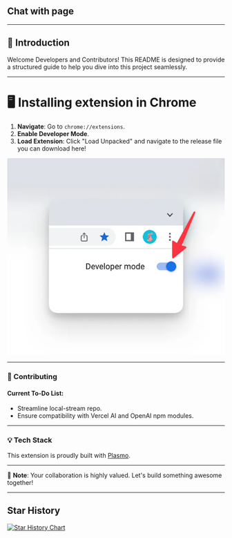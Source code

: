 ## Chat with page

---

## 🌟 Introduction
Welcome Developers and Contributors! This README is designed to provide a structured guide to help you dive into this project seamlessly.

---


# 🖥 Installing extension in Chrome

1. **Navigate**: Go to `chrome://extensions`.
2. **Enable Developer Mode**.
3. **Load Extension**: Click "Load Unpacked" and navigate to the release file you can download here!

![Loading Extension](assets/image.png)

---

### 🤝 Contributing

#### Current To-Do List:
- Streamline local-stream repo.
- Ensure compatibility with Vercel AI and OpenAI npm modules.

---

### 💡 Tech Stack

This extension is proudly built with [Plasmo](https://docs.plasmo.com/).

---

📘 **Note**: Your collaboration is highly valued. Let's build something awesome together!

---

## Star History

[![Star History Chart](https://api.star-history.com/svg?repos=Fuzzy-Search/chat-with-page&type=Date)](https://star-history.com/#Fuzzy-Search/chat-with-page&Date)
